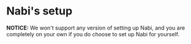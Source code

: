 # Nabi's setup

__NOTICE:__ We won't support any version of setting up Nabi, and you are completely on your own if you do choose to set up Nabi for yourself.